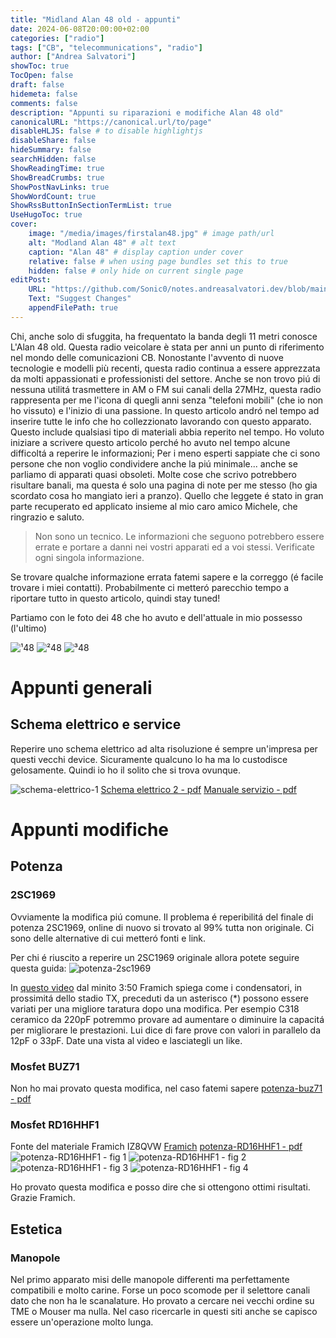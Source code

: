 ```yaml
---
title: "Midland Alan 48 old - appunti"
date: 2024-06-08T20:00:00+02:00
categories: ["radio"]
tags: ["CB", "telecommunications", "radio"]
author: ["Andrea Salvatori"]
showToc: true
TocOpen: false
draft: false
hidemeta: false
comments: false
description: "Appunti su riparazioni e modifiche Alan 48 old"
canonicalURL: "https://canonical.url/to/page"
disableHLJS: false # to disable highlightjs
disableShare: false
hideSummary: false
searchHidden: false
ShowReadingTime: true
ShowBreadCrumbs: true
ShowPostNavLinks: true
ShowWordCount: true
ShowRssButtonInSectionTermList: true
UseHugoToc: true
cover:
    image: "/media/images/firstalan48.jpg" # image path/url
    alt: "Modland Alan 48" # alt text
    caption: "Alan 48" # display caption under cover
    relative: false # when using page bundles set this to true
    hidden: false # only hide on current single page
editPost:
    URL: "https://github.com/Sonic0/notes.andreasalvatori.dev/blob/main/content"
    Text: "Suggest Changes"
    appendFilePath: true
---
```


Chi, anche solo di sfuggita, ha frequentato la banda degli 11 metri conosce L'Alan 48 old. <!--more--> Questa radio veicolare è stata per anni un punto di riferimento nel mondo delle comunicazioni CB. Nonostante l'avvento di nuove tecnologie e modelli più recenti, questa radio continua a essere apprezzata da molti appassionati e professionisti del settore.
Anche se non trovo piú di nessuna utilitá trasmettere in AM o FM sui canali della 27MHz, questa radio rappresenta per me l'icona di quegli anni senza "telefoni mobili" (che io non ho vissuto) e l'inizio di una passione.
In questo articolo andró nel tempo ad inserire tutte le info che ho collezzionato lavorando con questo apparato. Questo include qualsiasi tipo di materiali abbia reperito nel tempo. 
Ho voluto iniziare a scrivere questo articolo perché ho avuto nel tempo alcune difficoltá a reperire le informazioni; Per i meno esperti sappiate che ci sono persone che non voglio condividere anche la piú minimale... anche se parliamo di apparati quasi obsoleti.
Molte cose che scrivo potrebbero risultare banali, ma questa é solo una pagina di note per me stesso (ho gia scordato cosa ho mangiato ieri a pranzo).
Quello che leggete é stato in gran parte recuperato ed applicato insieme al mio caro amico Michele, che ringrazio e saluto.

> Non sono un tecnico. Le informazioni che seguono potrebbero essere errate e portare a danni nei vostri apparati ed a voi stessi. Verificate ogni singola informazione.

Se trovare qualche informazione errata fatemi sapere e la correggo (é facile trovare i miei contatti).
Probabilmente ci metteró parecchio tempo a riportare tutto in questo articolo, quindi stay tuned!

Partiamo con le foto dei 48 che ho avuto e dell'attuale in mio possesso (l'ultimo)

![¹48](/media/images/firstalan48.jpg "Primo Alan48")
![²48](/media/images/secondalan48.jpg "Secondo Alan48")
![³48](/media/images/thirdalan48.jpg "Terzo Alan48")

# Appunti generali

## Schema elettrico e service
Reperire uno schema elettrico ad alta risoluzione é sempre un'impresa per questi vecchi device. Sicuramente qualcuno lo ha ma lo custodisce gelosamente. Quindi io ho il solito che si trova ovunque.

![schema-elettrico-1](/media/images/schema-elettrico-alan48old.jpg "Schema elettrico 1")
[Schema elettrico 2 - pdf](/media/documents/schema-elettrico-alan48old.pdf)
[Manuale servizio - pdf](/media/documents/manuale-servizio-alan48old.pdf)

# Appunti modifiche

## Potenza

### 2SC1969
Ovviamente la modifica piú comune. Il problema é reperibilitá del finale di potenza 2SC1969, online di nuovo si trovato al 99% tutta non originale. Ci sono delle alternative di cui metteró fonti e link.

Per chi é riuscito a reperire un 2SC1969 originale allora potete seguire questa guida:
![potenza-2sc1969](/media/images/power-mod-1969-alan48old.jpg "Modifica potenza 1969")

In [questo video](https://www.youtube.com/watch?v=1YLwsbNN6hk) dal minito 3:50 Framich spiega come i condensatori, in prossimitá dello stadio TX, preceduti da un asterisco (*) possono essere variati per una migliore taratura dopo una modifica. Per esempio C318 ceramico da 220pF potremmo provare ad aumentare o diminuire la capacitá per migliorare le prestazioni. Lui dice di fare prove con valori in parallelo da 12pF o 33pF. Date una vista al video e lasciategli un like.

### Mosfet BUZ71
Non ho mai provato questa modifica, nel caso fatemi sapere
[potenza-buz71 - pdf](/media/documents/sostituzione_2sc1969_con_mosfet.pdf)

### Mosfet RD16HHF1
Fonte del materiale Framich IZ8QVW [Framich](https://modifiche-cb.info)
[potenza-RD16HHF1 - pdf](/media/documents/sostituzione_2sc1969_con_mosfet.pdf)
![potenza-RD16HHF1 - fig 1](/media/images/potenza-RD16HHF1-alan48old-fig1.jpg "Figura 1")
![potenza-RD16HHF1 - fig 2](/media/images/potenza-RD16HHF1-alan48old-fig2.jpg "Figura 2")
![potenza-RD16HHF1 - fig 3](/media/images/potenza-RD16HHF1-alan48old-fig3.jpg "Figura 3")
![potenza-RD16HHF1 - fig 4](/media/images/potenza-RD16HHF1-alan48old-fig4.jpg "Figura 4")

Ho provato questa modifica e posso dire che si ottengono ottimi risultati. Grazie Framich.

## Estetica

### Manopole
Nel primo apparato misi delle manopole differenti ma perfettamente compatibili e molto carine. Forse un poco scomode per il selettore canali dato che non ha le scanalature.
Ho provato a cercare nei vecchi ordine su TME o Mouser ma nulla. Nel caso ricercarle in questi siti anche se capisco essere un'operazione molto lunga.
